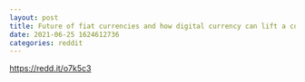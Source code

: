 ```yaml
--- 
layout: post 
title: Future of fiat currencies and how digital currency can lift a country from poverty 
date: 2021-06-25 1624612736 
categories: reddit 
--- 
```

https://redd.it/o7k5c3